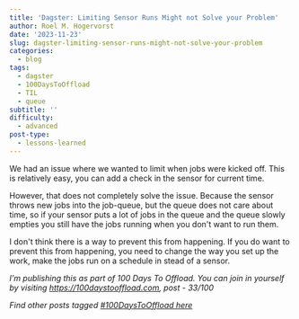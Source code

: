 ```yaml
---
title: 'Dagster: Limiting Sensor Runs Might not Solve your Problem'
author: Roel M. Hogervorst
date: '2023-11-23'
slug: dagster-limiting-sensor-runs-might-not-solve-your-problem
categories:
  - blog
tags:
  - dagster
  - 100DaysToOffload
  - TIL
  - queue
subtitle: ''
difficulty:
  - advanced
post-type:
  - lessons-learned
---
```


We had an issue where we wanted to limit when jobs were kicked off. 
This is relatively easy, you can add a check in the sensor for current time.

However, that does not completely solve the issue. Because the sensor throws
new jobs into the job-queue, but the queue does not care about time, so
if your sensor puts a lot of jobs in the queue and the queue slowly empties
you still have the jobs running when you don't want to run them. 

I don't think there is a way to prevent this from happening.
If you do want to prevent this from happening, you need to change the way
you set up the work, make the jobs run on a schedule in stead of a sensor.

*I’m publishing this as part of 100 Days To Offload. You can join in yourself by visiting https://100daystooffload.com, post - 33/100*

*Find other posts tagged  [#100DaysToOffload here](https://notes.rmhogervorst.nl/tags/100DaysToOffload/)*
